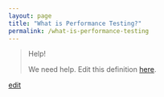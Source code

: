 ```yaml
---
layout: page
title: "What is Performance Testing?"
permalink: /what-is-performance-testing
---
```


> Help! 
> 
> We need help. Edit this definition <a href="https://github.com/and-digital/tech-definitions/blog/master/definitions/testing/performance-testing.md">here</a>.

<p class="edit-term"><a href="https://github.com/and-digital/tech-definitions/blog/master/definitions/testing/performance-testing.md">edit</a></p>
